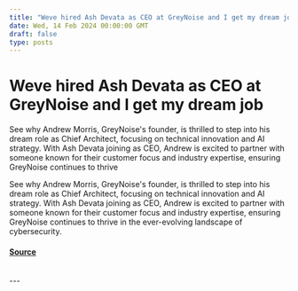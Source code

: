 ```yaml
---
title: "Weve hired Ash Devata as CEO at GreyNoise and I get my dream job"
date: Wed, 14 Feb 2024 00:00:00 GMT
draft: false
type: posts
---
```

# Weve hired Ash Devata as CEO at GreyNoise and I get my dream job





See why Andrew Morris, GreyNoise's founder, is thrilled to step into his dream role as Chief Architect, focusing on technical innovation and AI strategy. With Ash Devata joining as CEO, Andrew is excited to partner with someone known for their customer focus and industry expertise, ensuring GreyNoise continues to thrive

See why Andrew Morris, GreyNoise's founder, is thrilled to step into his dream role as Chief Architect, focusing on technical innovation and AI strategy. With Ash Devata joining as CEO, Andrew is excited to partner with someone known for their customer focus and industry expertise, ensuring GreyNoise continues to thrive in the ever-evolving landscape of cybersecurity.

#### [Source](https://www.greynoise.io/blog/weve-hired-ash-devata-as-ceo-at-greynoise-and-i-get-my-dream-job)

<br/>
---
